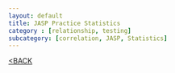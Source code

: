 ```yaml
---
layout: default
title: JASP Practice Statistics
category : [relationship, testing]
subcategory: [correlation, JASP, Statistics]
---
```

[<BACK](/indexofposts.md)
